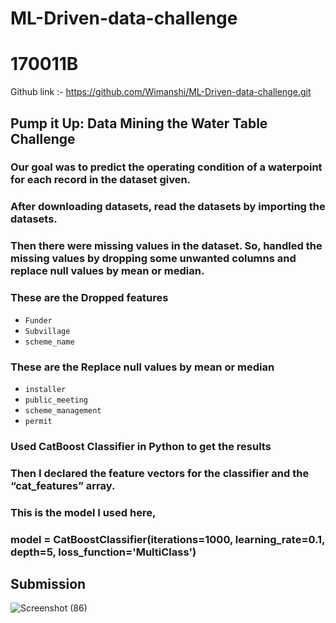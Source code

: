 # ML-Driven-data-challenge
# 170011B
Github link :- https://github.com/Wimanshi/ML-Driven-data-challenge.git
## Pump it Up: Data Mining the Water Table Challenge
### Our goal was to predict the operating condition of a waterpoint for each record in the dataset given.
### After downloading datasets, read the datasets by importing the datasets.
### Then there were missing values in the dataset. So, handled the missing values by dropping some unwanted columns and replace null values by mean or median.

### These are the Dropped features
* `Funder`
* `Subvillage`
* `scheme_name`

### These are the Replace null values by mean or median
* `installer`
* `public_meeting`
* `scheme_management`
* `permit`

### Used CatBoost Classifier in Python to get the results
### Then I declared the feature vectors for the classifier and the “cat_features” array.

### This is the model I used here,
### model = CatBoostClassifier(iterations=1000, learning_rate=0.1, depth=5, loss_function='MultiClass')

## Submission
![Screenshot (86)](https://user-images.githubusercontent.com/47114903/133835895-22cb4809-03e9-4dcd-8afb-0837d7926d09.png)
